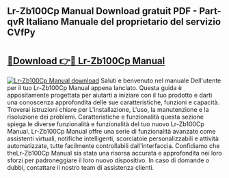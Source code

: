 ## Lr-Zb100Cp Manual Download gratuit PDF - Part-qvR Italiano Manuale del proprietario del servizio CVfPy

# <h2><a href="http://dfbgdq.blite.top/?on=Lr-Zb100Cp+Manual">🔗Download 👉🔴 Lr-Zb100Cp Manual</a></h2>

[![Lr-Zb100Cp Manual download](https://i.imgur.com/lujVjoI.png)](http://dfbgdq.blite.top/?on=Lr-Zb100Cp+Manual)
Saluti e benvenuto nel manuale Dell'utente per il tuo Lr-Zb100Cp Manual appena lanciato. Questa guida è appositamente progettata per aiutarti a iniziare con il tuo prodotto e darti una conoscenza approfondita delle sue caratteristiche, funzioni e capacità. Troverai istruzioni chiare per L'installazione, L'uso, la manutenzione e la risoluzione dei problemi. Caratteristiche e funzionalità questa sezione spiega le diverse funzionalità e funzionalità del tuo nuovo Lr-Zb100Cp Manual. Lr-Zb100Cp Manual offre una serie di funzionalità avanzate come assistenti virtuali, notifiche intelligenti, scorciatoie personalizzabili e attività automatizzate, tutte facilmente controllabili dall'interfaccia. Confidiamo che theLr-Zb100Cp Manual sia stata una risorsa accurata e approfondita nei loro sforzi per padroneggiare il loro nuovo dispositivo. In caso di domande o dubbi, contattare il nostro team di assistenza clienti.

